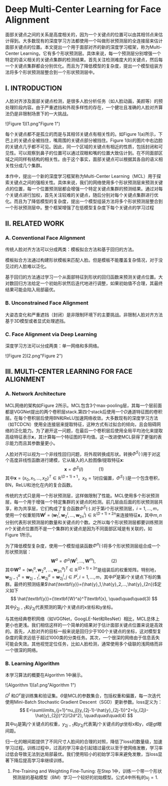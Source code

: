 # Deep Multi-Center Learning for Face Alignment

面部关键点之间的关系是高度相关的，因为一个关键点的位置可以由其相邻点来估计得到。大多数现有的深度学习方法都使用一个叫做形状预测层的全连接层来估计面部关键点的位置。本文提出一个用于面部对齐的新的深度学习框架，称为Multi-Center Learning，它有多个形状预测层。具体来说，每一个预测层分别增强一个特定的语义相关的关键点集群的检测结果。首先关注检测难度大的关键点，然后每一个关键点集群都会分别优化。而且为了降低模型的复杂度，提出一个模型组装方法将多个形状预测层整合到一个形状预测层中。



## I. INTRODUCTION

人脸对齐涉及面部关键点检测，是很多人脸分析任务（如人脸动画，美颜等）的预处理阶段内容。由于严重遮挡和外观多样性的存在，一个健壮且准确的人脸对齐算法仍是非限制场景下的一大挑战。

![Figure 1](1.png"Figure 1")

每个关键点都不是孤立的而是与其相邻关键点有相关性的。如Figure 1(a)所示，下巴上的关键点全被挡住，嘴周围的关键点部分被挡住。Figure 1(b)的图片中右边脸的关键点几乎都不可见。因此，同一个区域的关键点有相近的性质，包括封闭和可见性。可以观察到鼻子的位置可以通过双眼和嘴的位置大致估计到。在不同面部区域之间同样有结构的相关性。由于这个事实，面部关键点可以根据其各自的语义相关性分成几个集群。

本作中，提出一个新的深度学习框架称为Multi-Center Learning（MCL）用于探索关键点之间的强相关性。具体来说，我们的网络使用多个形状预测层来预测关键点的位置，每一个位置预测层都会增强一个特定关键点集群的预测结果。通过对每个关键点进行加权，首先关注较难的关键点，随后分别对每个关键点集群进行优化。而且为了降低模型的复杂度，提出一个模型组装方法将多个形状预测层整合到一个形状预测层中。整个框架增强了在低模型复杂度下每个关键点的学习过程



## II. RELATED WORK

### A. Conventional Face Alignment

传统人脸对齐方法可以分成两类：模板拟合方法和基于回归的方法。

模板拟合方法通过构建形状模板来匹配人脸。但是模板不能覆盖复杂情况，对于没见过的人脸难以泛化。

基于回归的方法通过学习一个从面部特征到形状的回归函数来预测关键点位置。大对数回归方法给定一个初始形状然后迭代地进行调整，如果初始值不合理，其最终结果可能会陷入局部最优。

### B. Unconstrained Face Alignment

大姿态变化和严重遮挡（封闭）是非限制环境下的主要挑战。非限制人脸对齐方法基于3D模型或者显式处理遮挡。

### C. Face Alignment via Deep Learning

深度学习方法可以分成两类：单一网络和多网络。



![Figure 2](2.png"Figure 2")

## III. MULTI-CENTER LEARNING FOR FACE ALIGNMENT

### A. Network Architecture

MCL网络的架构如Figure 2所示。MCL包含3个max-pooling层，其每一个层前面都是VGGNet提出的两个卷积层stack.第四个stack后使用一个$D$通道特征图的卷积层。在每个卷积层后使用BN和ReLU加速网络收敛。大多数现有的深度学习方法（如TCDCN）使用全连接层来提取特征，这种方式有过拟合的倾向，且会阻碍网络的泛化能力。为了避开这一问题，在最后一个卷积层后使用全局平均池化来提取高级特征表示$\textbf{x}$，其计算每一个特征图的平均值。这一改进使MCL获得了更强的表示能力而且其参数量更小。

人脸对齐可以视为一个非线性回归问题，将外观转换成形状。转换$\Phi^S(\cdot)$用于对这个高度非线性函数进行建模，它从输入的人脸图像$I$提取特征$\textbf{x}$:
$$
\textbf{x}=\Phi^S(I) \quad\quad\quad(1)
$$
其中$\textbf{x}=(x_0,x_1,...,x_D)^T \in \mathbb{R}^{(D+1)\times1}$，$x_0=1$对应偏置，$\Phi^S(\cdot)$是一个包含卷积，BN，ReLU和池化在内的复合函数。

传统的方式只是用一个形状预测层，这样做限制了性能。MCL使用多个形状预测层，每一个用于增强一个特定集群的关键点的检测。前几层由后面的形状预测层共享，称为共享层，它们构成了复合函数$\Phi^S(\cdot)$.对于第$i$个形状预测层，$i=1,...,m$，使用一个权重矩阵$\textbf{W}^i=(\textbf{w}^i_1,\textbf{w}^i_2,...,\textbf{w}^i_{2n}) \in \mathbb{R}^{(D+1)\times2n}$来连接特征$\textbf{x}$，其中$m,n$分别代表形状预测层的数量和关键点的个数。之所以每个形状预测层都要训练预测$n$个关键点位置而不是一个集群的关键点是因为不同面部区域是有关联的，如Figure 1所示。

为了降低模型复杂度，使用一个模型组装函数$\Phi^a(\cdot)$将多个形状预测层组合成一个形状预测层：
$$
\textbf{W}^a=\Phi^a(\textbf{W}^1,...,\textbf{W}^m), \quad\quad\quad(2)
$$
其中$\textbf{W}^a=(\textbf{w}^a_1,\textbf{w}^a_2,...,\textbf{w}^a_{2n})^T \in \mathbb{R}^{(D+1)\times 2n}$是组装后的权重矩阵。特别地，$\textbf{w}^a_{2j-1}=\textbf{w}^i_{2j-1},\textbf{w}^a_{2j}=\textbf{w}^i_{2j},j\in P^i,i=1,...,m$，其中$P^i$是第$i$个关键点下标的集群。最终的预测结果$\hat{\textbf{y}}=(\hat{y}_1,\hat{y}_2,...,\hat{y}_{2n})$定义如下
$$
\hat{\textbf{y}}={\textbf{W}^a}^T\textbf{x}, \quad\quad\quad(3)
$$
其中$\hat{y}_{2j-1}$和$\hat{y}_{2j}$代表预测的第$j$个关键点的x坐标和y坐标。

与其他经典卷积网络（如VGGNet，GoogLE-Net和ResNet）相比，MCL总体上更小也更浅。我们相信这样的一个简单的结果对于估计面部关键点位置来说是高效的。首先，人脸对齐的目标一般来说是回归少于100个关键点的坐标，这对模型复杂度的需求远低于超过1000类的分类任务。其次，一个很深的网络由于信息丢失可能会失效。其他视觉定位任务，比如人脸检测，通常使用多个级联的浅网络而非一个很深的网络。

### B. Learning Algorithm

本学习算法的概要在Algorithm 1中展示。

![Algorithm 1](a1.png"Algorithm 1")

$\Omega^t$ 和$\Omega^v$是训练集和验证集。$\Theta$是MCL的参数集合，包括权重和偏置，每一次迭代使用Mini-Batch Stochastic Gradient Descent（SGD）更新参数。loss定义为：
$$
E=\sum\limits_{j=1}^nu_j[(y_{2j-1}-\hat{y}_{2j-1})^2+(y_{2j}-\hat{y}_{2j})^2]/(2d^2), \quad\quad\quad(4)
$$
其中$u_j$是第$j$个关键点的权重，$y_{2j-1}$和$y_{2j}$代表第$j$个关键点的gt坐标x和y，$d$是gt眼间距。

归一化的眼间距提供了不同尺寸人脸间的合理的对照，降低了loss的数量级，加速学习过程。训练过程中，过高的学习率会引起错过最优以至于使网络发散，学习率过低会导致无法到达局部最优。我们使用较小的初始学习率来避免发散，当loss显著下降后提高学习率继续训练。

1) Pre-Training and Weighting Fine-Tuning: 在Step 1中，训练一个带一个形状预测层的基础模型（BM）学习一个较好的初始模型。公式4中所有$j$的$u_j=1$.